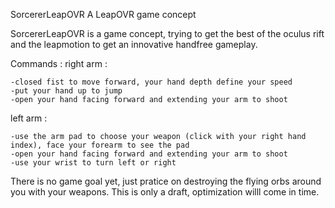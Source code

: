 SorcererLeapOVR
A LeapOVR game concept

SorcererLeapOVR is a game concept, trying to get the best of the oculus rift and the leapmotion to get an innovative handfree gameplay.

Commands : right arm :

    -closed fist to move forward, your hand depth define your speed
    -put your hand up to jump
    -open your hand facing forward and extending your arm to shoot
    
left arm :

    -use the arm pad to choose your weapon (click with your right hand index), face your forearm to see the pad
    -open your hand facing forward and extending your arm to shoot
    -use your wrist to turn left or right

There is no game goal yet, just pratice on destroying the flying orbs around you with your weapons.
This is only a draft, optimization willl come in time.
